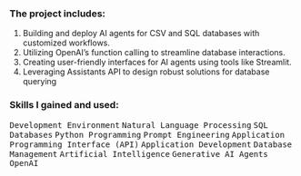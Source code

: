 ### The project includes:
1) Building and deploy AI agents for CSV and SQL databases with customized workflows.
2) Utilizing OpenAI’s function calling to streamline database interactions.
3) Creating user-friendly interfaces for AI agents using tools like Streamlit.
4) Leveraging Assistants API to design robust solutions for database querying

### Skills I gained and used:
<kbd>Development Environment</kbd> 
<kbd>Natural Language Processing</kbd> 
<kbd>SQL</kbd> 
<kbd>Databases</kbd> 
<kbd>Python Programming</kbd> 
<kbd>Prompt Engineering</kbd> 
<kbd>Application Programming Interface (API)</kbd> 
<kbd>Application Development</kbd> 
<kbd>Database Management</kbd> 
<kbd>Artificial Intelligence</kbd> 
<kbd>Generative AI Agents</kbd> 
<kbd>OpenAI</kbd>

